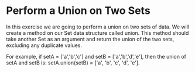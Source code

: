 # Perform a Union on Two Sets
In this exercise we are going to perform a union on two sets of data. We will create a method on our Set data structure called union. This method should take another Set as an argument and return the union of the two sets, excluding any duplicate values.

For example, if setA = ['a','b','c'] and setB = ['a','b','d','e'], then the union of setA and setB is: setA.union(setB) = ['a', 'b', 'c', 'd', 'e'].